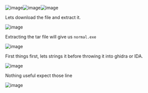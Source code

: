 ![image](https://github.com/user-attachments/assets/3afcd3e4-67f8-42c3-8812-813c3b37931d)![image](https://github.com/user-attachments/assets/5f678676-b6e3-4764-bacf-d84fe19fb5d2)![image](https://github.com/user-attachments/assets/4dacd067-d0b4-436b-a48b-e8d7a814acc9)

Lets download the file and extract it.

![image](https://github.com/user-attachments/assets/f35f21b3-9f55-4ad1-8285-57e8d7a5bfa8)

Extracting the tar file will give us `normal.exe`

![image](https://github.com/user-attachments/assets/56e7f9b3-2c4c-4f84-8438-22810b024306)

First things first, lets strings it before throwing it into ghidra or IDA.

![image](https://github.com/user-attachments/assets/7e6e94cf-6aef-43a9-93bd-dd6edcecdf63)

Nothing useful expect those line 

![image](https://github.com/user-attachments/assets/027cc545-edb8-40be-98de-47a6819388bf)
